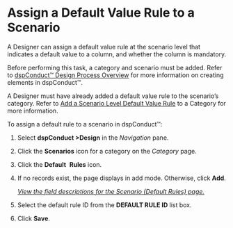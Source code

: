 # Assign a Default Value Rule to a Scenario

A Designer can assign a default value rule at the scenario level that
indicates a default value to a column, and whether the column is
mandatory.

Before performing this task, a category and scenario must be added.
Refer to [dspConduct™ Design Process
Overview](dspConduct_Design_Process_Overview.htm) for more information
on creating elements in dspConduct™.

A Designer must have already added a default value rule to the
scenario’s category. Refer to [Add a Scenario Level Default Value
Rule](Add_a_Scenario_Level_Default_Value_Rule_to_a_Category.htm) to a
Category for more information.

To assign a default rule to a scenario in dspConduct™:

1.  Select <span style="font-weight: bold;">dspConduct
    \></span>**Design** in the *Navigation* pane.

2.  Click the **Scenarios** icon for a category on the *Category* page.

3.  Click the **Default**  **Rules** icon.

4.  If no records exist, the page displays in add mode. Otherwise, click
    **Add**.
    
    *[View the field descriptions for the Scenario (Default Rules)
    page.](../Page_Desc/Scenario_Default_Rules.htm)*

5.  Select the default rule ID from the **DEFAULT RULE ID** list box.

6.  Click **Save**.
